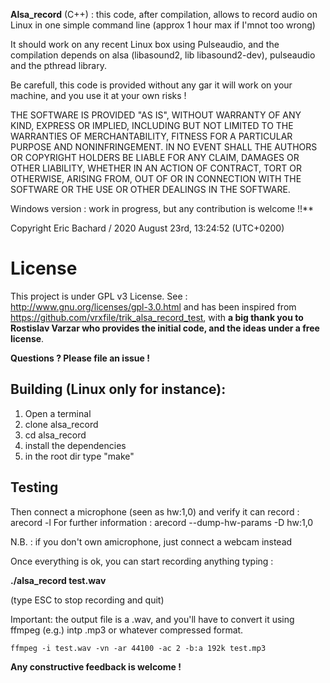 

**Alsa_record** (C++) : this code, after compilation, allows to record audio on Linux in one simple command line (approx 1 hour max if I'mnot too wrong)

It should work on any recent Linux box using Pulseaudio, and the compilation depends on 
alsa (libasound2, lib libasound2-dev), pulseaudio and the pthread library.

Be carefull, this code is provided without any gar it will work on your machine, and you use it at your own risks !

 THE SOFTWARE IS PROVIDED "AS IS", WITHOUT WARRANTY OF ANY KIND, EXPRESS OR
 IMPLIED, INCLUDING BUT NOT LIMITED TO THE WARRANTIES OF MERCHANTABILITY,
 FITNESS FOR A PARTICULAR PURPOSE AND NONINFRINGEMENT. IN NO EVENT SHALL THE
 AUTHORS OR COPYRIGHT HOLDERS BE LIABLE FOR ANY CLAIM, DAMAGES OR OTHER
 LIABILITY, WHETHER IN AN ACTION OF CONTRACT, TORT OR OTHERWISE, ARISING FROM,
 OUT OF OR IN CONNECTION WITH THE SOFTWARE OR THE USE OR OTHER DEALINGS IN
 THE SOFTWARE.

Windows version : work in progress, but any contribution is welcome !!**


Copyright Eric Bachard / 2020 August 23rd, 13:24:52 (UTC+0200)


# License

This project is under GPL v3 License. See : http://www.gnu.org/licenses/gpl-3.0.html 
and has been inspired from https://github.com/vrxfile/trik_alsa_record_test,
with **a big thank you to Rostislav Varzar who provides the initial code, and the ideas under a free license**.

**Questions ? Please file an issue !**


## Building (Linux only for instance):

1. Open a terminal 
2. clone alsa_record
3. cd alsa_record
4. install the dependencies
5. in the root dir type "make"


## Testing 
Then connect a microphone (seen as hw:1,0) and verify it can record : arecord -l 
For further information : arecord --dump-hw-params -D hw:1,0

N.B. : if you don't own amicrophone, just connect a webcam instead

Once everything is ok, you can start recording anything typing : 

**./alsa_record  test.wav**

(type ESC to stop recording and quit)


Important:  the output file is a .wav, and you'll have to convert it using 
ffmpeg (e.g.) intp .mp3 or whatever compressed format.
````
ffmpeg -i test.wav -vn -ar 44100 -ac 2 -b:a 192k test.mp3
````

**Any constructive feedback is welcome !**
